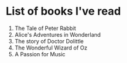 # List of books I've read
1. The Tale of Peter Rabbit
1. Alice's Adventures in Wonderland
1. The story of Doctor Dolittle
1. The Wonderful Wizard of Oz
1. A Passion for Music
